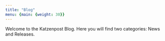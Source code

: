 ```yaml
---
title: "Blog"
menu: {main: {weight: 30}}
---
```


Welcome to the Katzenpost Blog. Here you will find two categories: News and Releases.
